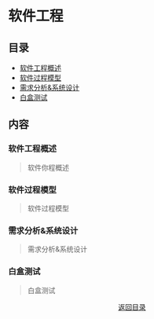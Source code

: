 # 软件工程
## 目录
- [软件工程概述](#软件工程概述)  
- [软件过程模型](#软件过程模型)
- [需求分析&系统设计](需求分析&系统设计)
- [白盒测试](#白盒测试) 
## 内容
### 软件工程概述
> 软件你程概述
### 软件过程模型  
> 软件过程模型
### 需求分析&系统设计  
> 需求分析&系统设计
### 白盒测试  
> 白盒测试
<div align=center >
<a href=#目录>返回目录</a>
</div>
